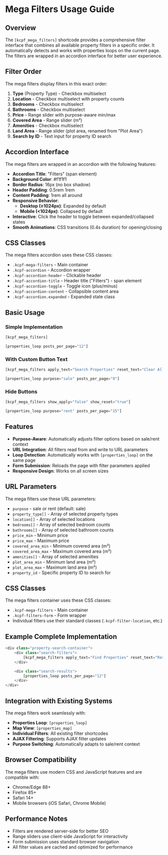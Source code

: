 # Mega Filters Usage Guide

## Overview

The `[kcpf_mega_filters]` shortcode provides a comprehensive filter interface that combines all available property filters in a specific order. It automatically detects and works with properties loops on the current page. The filters are wrapped in an accordion interface for better user experience.

## Filter Order

The mega filters display filters in this exact order:

1. **Type** (Property Type) - Checkbox multiselect
2. **Location** - Checkbox multiselect with property counts
3. **Bedrooms** - Checkbox multiselect
4. **Bathrooms** - Checkbox multiselect
5. **Price** - Range slider with purpose-aware min/max
6. **Covered Area** - Range slider (m²)
7. **Amenities** - Checkbox multiselect
8. **Land Area** - Range slider (plot area, renamed from "Plot Area")
9. **Search by ID** - Text input for property ID search

## Accordion Interface

The mega filters are wrapped in an accordion with the following features:

- **Accordion Title**: "Filters" (span element)
- **Background Color**: #f1f1f1
- **Border Radius**: 16px (no box shadow)
- **Header Padding**: 0.5rem 1rem
- **Content Padding**: 1rem all around
- **Responsive Behavior**:
  - **Desktop (≥1024px)**: Expanded by default
  - **Mobile (<1024px)**: Collapsed by default
- **Interactive**: Click the header to toggle between expanded/collapsed states
- **Smooth Animations**: CSS transitions (0.4s duration) for opening/closing

## CSS Classes

The mega filters accordion uses these CSS classes:

- `.kcpf-mega-filters` - Main container
- `.kcpf-accordion` - Accordion wrapper
- `.kcpf-accordion-header` - Clickable header
- `.kcpf-accordion-title` - Header title ("Filters") - span element
- `.kcpf-accordion-toggle` - Toggle icon (plus/minus)
- `.kcpf-accordion-content` - Collapsible content area
- `.kcpf-accordion.expanded` - Expanded state class

## Basic Usage

### Simple Implementation

```php
[kcpf_mega_filters]

[properties_loop posts_per_page="12"]
```

### With Custom Button Text

```php
[kcpf_mega_filters apply_text="Search Properties" reset_text="Clear All"]

[properties_loop purpose="sale" posts_per_page="9"]
```

### Hide Buttons

```php
[kcpf_mega_filters show_apply="false" show_reset="true"]

[properties_loop purpose="rent" posts_per_page="15"]
```

## Features

- **Purpose-Aware**: Automatically adjusts filter options based on sale/rent context
- **URL Integration**: All filters read from and write to URL parameters
- **Loop Detection**: Automatically works with `[properties_loop]` on the same page
- **Form Submission**: Reloads the page with filter parameters applied
- **Responsive Design**: Works on all screen sizes

## URL Parameters

The mega filters use these URL parameters:

- `purpose` - sale or rent (default: sale)
- `property_type[]` - Array of selected property types
- `location[]` - Array of selected locations
- `bedrooms[]` - Array of selected bedroom counts
- `bathrooms[]` - Array of selected bathroom counts
- `price_min` - Minimum price
- `price_max` - Maximum price
- `covered_area_min` - Minimum covered area (m²)
- `covered_area_max` - Maximum covered area (m²)
- `amenities[]` - Array of selected amenities
- `plot_area_min` - Minimum land area (m²)
- `plot_area_max` - Maximum land area (m²)
- `property_id` - Specific property ID to search for

## CSS Classes

The mega filters container uses these CSS classes:

- `.kcpf-mega-filters` - Main container
- `.kcpf-filters-form` - Form wrapper
- Individual filters use their standard classes (`.kcpf-filter-location`, etc.)

## Example Complete Implementation

```php
<div class="property-search-container">
    <div class="search-filters">
        [kcpf_mega_filters apply_text="Find Properties" reset_text="Reset Search"]
    </div>

    <div class="search-results">
        [properties_loop posts_per_page="12"]
    </div>
</div>
```

## Integration with Existing Systems

The mega filters work seamlessly with:

- **Properties Loop**: `[properties_loop]`
- **Map View**: `[properties_map]`
- **Individual Filters**: All existing filter shortcodes
- **AJAX Filtering**: Supports AJAX filter updates
- **Purpose Switching**: Automatically adapts to sale/rent context

## Browser Compatibility

The mega filters use modern CSS and JavaScript features and are compatible with:

- Chrome/Edge 88+
- Firefox 85+
- Safari 14+
- Mobile browsers (iOS Safari, Chrome Mobile)

## Performance Notes

- Filters are rendered server-side for better SEO
- Range sliders use client-side JavaScript for interactivity
- Form submission uses standard browser navigation
- All filter values are cached and optimized for performance

